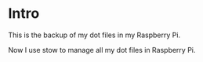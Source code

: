 # Intro
This is the backup of my dot files in my Raspberry Pi.

Now I use stow to manage all my dot files in Raspberry Pi.
